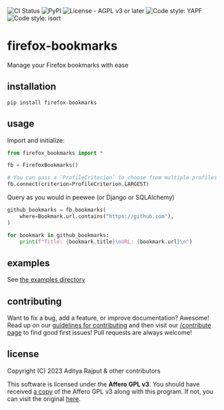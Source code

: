 <img alt="CI Status" src="https://img.shields.io/github/actions/workflow/status/BURG3R5/firefox-bookmarks/ci.yml?branch=main&style=flat-square">
<img alt="PyPI" src="https://img.shields.io/pypi/v/firefox-bookmarks?style=flat-square">
<img alt="License - AGPL v3 or later" src="https://img.shields.io/pypi/l/firefox-bookmarks?style=flat-square">
<img alt="Code style: YAPF" src="https://img.shields.io/badge/code%20style-yapf-blue?style=flat-square">
<img alt="Code style: isort" src="https://img.shields.io/badge/%20imports-isort-%231674b1?style=flat-square">

# firefox-bookmarks

Manage your Firefox bookmarks with ease

## installation

```shell
pip install firefox-bookmarks
```

## usage

Import and initialize:

```python
from firefox_bookmarks import *

fb = FirefoxBookmarks()

# You can pass a `ProfileCriterion` to choose from multiple profiles
fb.connect(criterion=ProfileCriterion.LARGEST)
```

Query as you would in peewee (or Django or SQLAlchemy)

```python
github_bookmarks = fb.bookmarks(
    where=Bookmark.url.contains("https://github.com"),
)

for bookmark in github_bookmarks:
    print(f"Title: {bookmark.title}\nURL: {bookmark.url}\n")
```

## examples

See [the examples directory](https://github.com/BURG3R5/firefox-bookmarks/tree/main/examples)

## contributing

Want to fix a bug, add a feature, or improve documentation? Awesome! Read up on our [guidelines for contributing](https://github.com/BURG3R5/firefox-bookmarks/blob/main/.github/CONTRIBUTING.md) and then visit our [/contribute page](https://github.com/BURG3R5/firefox-bookmarks/contribute) to find good first issues! Pull requests are always welcome!

## license

Copyright (C) 2023 Aditya Rajput & other contributors

This software is licensed under the **Affero GPL v3**. You should have received [a copy](https://github.com/BURG3R5/firefox-bookmarks/blob/main/LICENSE) of the Affero GPL v3 along with this program. If not, you can visit the original [here](https://www.gnu.org/licenses/agpl-3.0.html#license-text).
